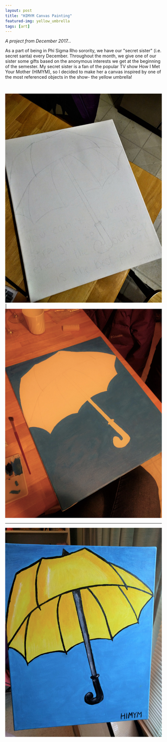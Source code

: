 ```yaml
---
layout: post
title: "HIMYM Canvas Painting"
featured-img: yellow_umbrella
tags: [art]
---
```


*A project from December 2017...*

As a part of being in Phi Sigma Rho sorority, we have our "secret sister" (i.e. secret santa)
every December. Throughout the month, we give one of our sister some gifts based on the
anonymous interests we get at the beginning of the semester. My secret sister is a fan of the
popular TV show How I Met Your Mother (HIMYM), so I decided to make her a canvas inspired by
one of the most referenced objects in the show- the yellow umbrella!

<br />

<img src="../assets/img/posts/himym_draw.jpg" style="width: 550px;"> | <img src="../assets/img/posts/himym_wip.jpg" style="width: 550px;">

---

<img src="../assets/img/posts/himym_canvas.jpg" style="width: 600px;">
